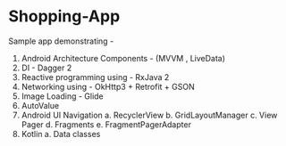 # Shopping-App

Sample app demonstrating  -

1. Android Architecture Components - (MVVM , LiveData)
2. DI - Dagger 2
3. Reactive programming using - RxJava 2
4. Networking using - OkHttp3 + Retrofit + GSON
5. Image Loading - Glide
6. AutoValue
8. Android UI Navigation
    a. RecyclerView
    b. GridLayoutManager
    c. View Pager
    d. Fragments
    e. FragmentPagerAdapter
9. Kotlin
    a. Data classes

